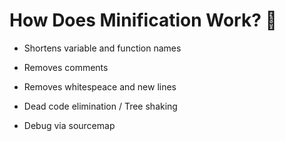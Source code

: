 # How Does Minification Work? 🤔

* Shortens variable and function names

* Removes comments

* Removes whitespeace and new lines

* Dead code elimination / Tree shaking

* Debug via sourcemap